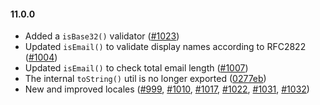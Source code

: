 #### 11.0.0

- Added a `isBase32()` validator
  ([#1023](https://github.com/chriso/validator.js/pull/1023))
- Updated `isEmail()` to validate display names according to RFC2822
  ([#1004](https://github.com/chriso/validator.js/pull/1004))
- Updated `isEmail()` to check total email length
  ([#1007](https://github.com/chriso/validator.js/pull/1007))
- The internal `toString()` util is no longer exported
  ([0277eb](https://github.com/chriso/validator.js/commit/0277eb00d245a3479af52adf7d927d4036895650))
- New and improved locales
  ([#999](https://github.com/chriso/validator.js/pull/999),
  [#1010](https://github.com/chriso/validator.js/pull/1010),
  [#1017](https://github.com/chriso/validator.js/pull/1017),
  [#1022](https://github.com/chriso/validator.js/pull/1022),
  [#1031](https://github.com/chriso/validator.js/pull/1031),
  [#1032](https://github.com/chriso/validator.js/pull/1032))
